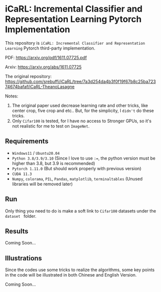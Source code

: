 # iCaRL: Incremental Classifier and Representation Learning Pytorch Implementation

This repository is `iCaRL: Incremental Classifier and Representation Learning` Pytorch third-party implementation.

PDF: https://arxiv.org/pdf/1611.07725.pdf

Arxiv: https://arxiv.org/abs/1611.07725

The original repository: https://github.com/srebuffi/iCaRL/tree/7a3d254da4b3f0f19f67b8c25ba72374674bafaf/iCaRL-TheanoLasagne



Notes: 

1. The original paper used decrease learning rate and other tricks, like center crop, five crop and etc.. But, for the simplicity, I `didn't` do these tricks.
2. Only `Cifar100` is tested, for I have no access to Stronger GPUs, so it's not realistic for me to test on `ImageNet`.



## Requirements

- `Windows11` / `Ubuntu20.04`
- `Python 3.8/3.9/3.10` (Since I love to use `:=`, the python version must be higher than 3.8, but 3.9 is recommended)
- `Pytorch 1.11.0` (But should work properly with previous version)
- `CUDA 11.3`
- `Numpy`, `colorama`, `PIL`, `Pandas`, `matplotlib`, `terminaltables` (Unused libraries will be removed later)



## Run

Only thing you need to do is make a soft link to `Cifar100` datasets under the `dataset ` folder.



## Results

Coming Soon...



## Illustrations

Since the codes use some tricks to realize the algorithms, some key points in the code will be illustrated in both Chinese and English Version.

Coming Soon...
